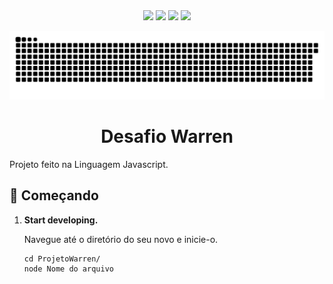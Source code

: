 <div align="center">
<a href="https://www.instagram.com/notlesz" target="_blank"><img src="https://img.shields.io/badge/-Instagram-%23E4405F?style=for-the-badge&logo=instagram&logoColor=white" target="_blank"></a>
<a href="https://www.twitch.tv/notlesz" target="_blank"><img src="https://img.shields.io/badge/Twitch-9146FF?style=for-the-badge&logo=twitch&logoColor=white" target="_blank"></a>
<a href = "mailto:elton.souza1515@gmail.com"><img src="https://img.shields.io/badge/-Outlook-blue?style=for-the-badge&logo=microsoftoutlook" target="_blank"></a>
<a href="https://www.linkedin.com/in/elton-souza19" target="_blank"><img src="https://img.shields.io/badge/-LinkedIn-%230077B5?style=for-the-badge&logo=linkedin&logoColor=white" target="_blank"></a> 
  
  ![Snake animation](https://github.com/elton-souza/elton-souza/blob/output/github-contribution-grid-snake.svg)
 
</div>


<h1 align="center">
  Desafio Warren
</h1>
Projeto feito na Linguagem Javascript.

## 🚀 Começando

1.  **Start developing.**

    Navegue até o diretório do seu novo e inicie-o.

    ```shell
    cd ProjetoWarren/
    node Nome do arquivo
    ```



